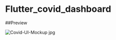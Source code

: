 # Flutter_covid_dashboard

##Preview

![Covid-UI-Mockup jpg](https://user-images.githubusercontent.com/38382273/115575455-3f5c3380-a2cb-11eb-9b4a-4ea65b3e400c.png)
